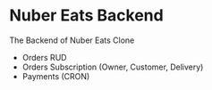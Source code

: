 # Nuber Eats Backend

The Backend of Nuber Eats Clone

- Orders RUD
- Orders Subscription (Owner, Customer, Delivery)
- Payments (CRON)
